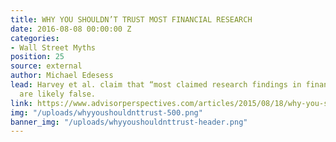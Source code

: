 ```yaml
---
title: WHY YOU SHOULDN’T TRUST MOST FINANCIAL RESEARCH
date: 2016-08-08 00:00:00 Z
categories:
- Wall Street Myths
position: 25
source: external
author: Michael Edesess
lead: Harvey et al. claim that “most claimed research findings in financial economics
  are likely false.
link: https://www.advisorperspectives.com/articles/2015/08/18/why-you-shouldn-t-trust-most-financial-research
img: "/uploads/whyyoushouldnttrust-500.png"
banner_img: "/uploads/whyyoushouldnttrust-header.png"
---
```


